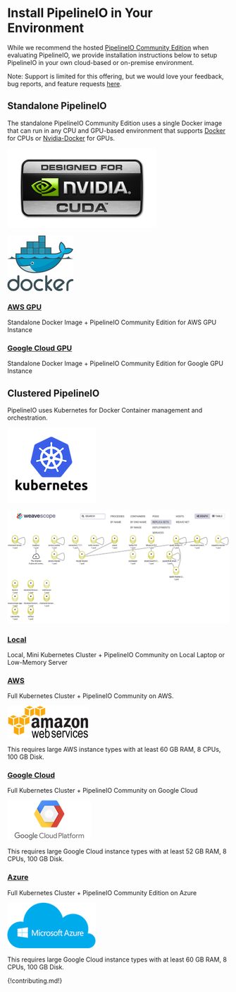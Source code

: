 # Install PipelineIO in Your Environment
While we recommend the hosted [PipelineIO Community Edition](http://community.pipeline.io) when evaluating PipelineIO, we provide installation instructions below to setup PipelineIO in your own cloud-based or on-premise environment.

Note:  Support is limited for this offering, but we would love your feedback, bug reports, and feature requests [here](https://pipelineio.zendesk.com). 

## Standalone PipelineIO
The standalone PipelineIO Community Edition uses a single Docker image that can run in any CPU and GPU-based environment that supports [Docker](https://www.docker.com/) for CPUs or [Nvidia-Docker](https://github.com/NVIDIA/nvidia-docker) for GPUs.

![Nvidia GPU](/img/nvidia-cuda-338x181.png)

![Docker](/img/docker-logo-150x126.png)

### [AWS GPU](https://github.com/fluxcapacitor/pipeline/wiki/AWS-GPU-Tensorflow-Docker)
Standalone Docker Image + PipelineIO Community Edition for AWS GPU Instance

### [Google Cloud GPU](https://github.com/fluxcapacitor/pipeline/wiki/GCP-GPU-Tensorflow-Docker)
Standalone Docker Image + PipelineIO Community Edition for Google GPU Instance

## Clustered PipelineIO
PipelineIO uses Kubernetes for Docker Container management and orchestration.

![Kubernetes](/img/kubernetes-logo-200x171.png)

![PipelineIO Cluster](/img/weavescope-pipelineio.png)

### [Local](https://github.com/fluxcapacitor/pipeline/wiki/Setup-Pipeline-Mini) 
Local, Mini Kubernetes Cluster + PipelineIO Community on Local Laptop or Low-Memory Server

### [AWS](https://github.com/fluxcapacitor/pipeline/wiki/Setup-Pipeline-AWS)
Full Kubernetes Cluster + PipelineIO Community on AWS.

![AWS](/img/aws-logo-185x73.png)

This requires large AWS instance types with at least 60 GB RAM, 8 CPUs, 100 GB Disk.

### [Google Cloud](https://github.com/fluxcapacitor/pipeline/wiki/Setup-Pipeline-Google)
Full Kubernetes Cluster + PipelineIO Community on Google Cloud

![Google Cloud Platform](/img/gce-logo-190x90.png)

This requires large Google Cloud instance types with at least 52 GB RAM, 8 CPUs, 100 GB Disk.

### [Azure](https://github.com/fluxcapacitor/pipeline/wiki/Setup-Pipeline-Azure)
Full Kubernetes Cluster + PipelineIO Community Edition on Azure

![Azure Cluster](/img/azure-logo-200x103.png)

This requires large Google Cloud instance types with at least 60 GB RAM, 8 CPUs, 100 GB Disk.

{!contributing.md!}
